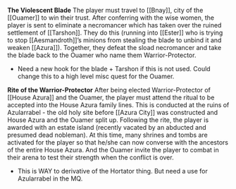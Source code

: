 **The Violescent Blade**
The player must travel to [[Bnay]], city of the [[Ouamer]] to win their trust. After conferring with the wise women, the player is sent to eliminate a necromancer which has taken over the ruined settlement of [[Tarshon]]. They do this (running into [[Ester]] who is trying to stop [[Aesmandroth]]’s minions from stealing the blade to unbind it and weaken [[Azura]]). Together, they defeat the sload necromancer and take the blade back to the Ouamer who name them Warrior-Protector.

* Need a new hook for the blade + Tarshon if this is not used. Could change this to a high level misc quest for the Ouamer.

**Rite of the Warrior-Protector**
After being elected Warrior-Protector of [[House Azura]] and the Ouamer, the player must attend the ritual to be accepted into the House Azura family lines. This is conducted at the ruins of Azularrabel - the old holy site before [[Azura City]] was constructed and House Azura and the Ouamer split up. Following the rite, the player is awarded with an estate island (recently vacated by an abducted and presumed dead nobleman). At this time, many shrines and tombs are activated for the player so that he/she can now converse with the ancestors of the entire House Azura. And the Ouamer invite the player to combat in their arena to test their strength when the conflict is over.

* This is WAY to derivative of the Hortator thing. But need a use for Azularrabel in the MQ.